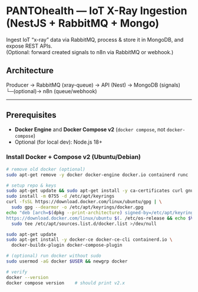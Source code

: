# PANTOhealth — IoT X-Ray Ingestion (NestJS + RabbitMQ + Mongo)

Ingest IoT “x-ray” data via RabbitMQ, process & store it in MongoDB, and expose REST APIs.  
(Optional: forward created signals to n8n via RabbitMQ or webhook.)

## Architecture

Producer → RabbitMQ (xray-queue) → API (Nest) → MongoDB (signals)
└─(optional)→ n8n (queue/webhook)


---

## Prerequisites

- **Docker Engine** and **Docker Compose v2** (`docker compose`, not `docker-compose`)
- Optional (for local dev): Node.js 18+

### Install Docker + Compose v2 (Ubuntu/Debian)

```bash
# remove old docker (optional)
sudo apt-get remove -y docker docker-engine docker.io containerd runc

# setup repo & keys
sudo apt-get update && sudo apt-get install -y ca-certificates curl gnupg
sudo install -m 0755 -d /etc/apt/keyrings
curl -fsSL https://download.docker.com/linux/ubuntu/gpg | \
  sudo gpg --dearmor -o /etc/apt/keyrings/docker.gpg
echo "deb [arch=$(dpkg --print-architecture) signed-by=/etc/apt/keyrings/docker.gpg] \
https://download.docker.com/linux/ubuntu $(. /etc/os-release && echo $VERSION_CODENAME) stable" | \
  sudo tee /etc/apt/sources.list.d/docker.list >/dev/null

sudo apt-get update
sudo apt-get install -y docker-ce docker-ce-cli containerd.io \
  docker-buildx-plugin docker-compose-plugin

# (optional) run docker without sudo
sudo usermod -aG docker $USER && newgrp docker

# verify
docker --version
docker compose version    # should print v2.x
